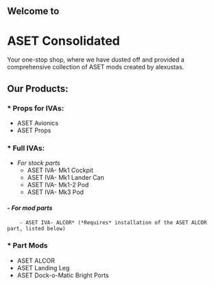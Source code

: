 
## Welcome to
# **ASET Consolidated**

Your one-stop shop, where we have dusted off and provided a comprehensive collection of ASET mods created by alexustas.



## Our Products:

### * Props for IVAs:

  - ASET Avionics
  - ASET Props

### * Full IVAs:
  - *For stock parts*
    - ASET IVA- Mk1 Cockpit
    - ASET IVA- Mk1 Lander Can
    - ASET IVA- Mk1-2 Pod
    - ASET IVA- Mk3 Pod

####  - *For mod parts*
        - ASET IVA- ALCOR* (*Requires* installation of the ASET ALCOR part, listed below)

### * Part Mods
  - ASET ALCOR
  - ASET Landing Leg
  - ASET Dock-o-Matic Bright Ports






